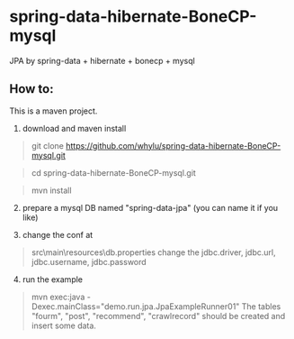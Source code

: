 # spring-data-hibernate-BoneCP-mysql
JPA by spring-data + hibernate + bonecp + mysql

How to:
-------------
This is a maven project.

1. download and maven install
>git clone https://github.com/whylu/spring-data-hibernate-BoneCP-mysql.git

>cd spring-data-hibernate-BoneCP-mysql.git

>mvn install

2. prepare a mysql DB named "spring-data-jpa" (you can name it if you like)

3. change the conf at
> src\main\resources\db.properties
change the jdbc.driver, jdbc.url, jdbc.username, jdbc.password

4. run the example
>mvn exec:java -Dexec.mainClass="demo.run.jpa.JpaExampleRunner01"
The tables "fourm", "post", "recommend", "crawlrecord" should be created and insert some data.

